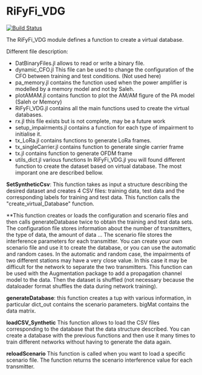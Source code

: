 # RiFyFi_VDG

[![Build Status](https://github.com/achillet/RiFyFi_VDG.jl/actions/workflows/CI.yml/badge.svg?branch=main)](https://github.com/achillet/RiFyFi_VDG.jl/actions/workflows/CI.yml?query=branch%3Amain)

The RiFyFi_VDG module defines a function to create a virtual database. 

Different file description: 

- DatBinaryFiles.jl allows to read or write a binary file. 
- dynamic_CFO.jl This file can be used to change the configuration of the CFO between training and test conditions. (Not used here)
- pa_memory.jl contains the function used when the power amplifier is modelled by a memory model and not by Saleh.
- plotAMAM.jl contains function to plot the AM/AM figure of the PA model (Saleh or Memory)
- RiFyFi_VDG.jl contains all the main functions used to create the virtual databases.
- rx.jl this file exists but is not complete, may be a future work
- setup_impairments.jl contains a function for each type of impairment to initialise it.
- tx_LoRa.jl contains functions to generate LoRa frames. 
- tx_singleCarrier.jl contains function to generate single carrier frame 
- tx.jl contains function to generate OFDM frame 
- utils_dict.jl various functions
In RiFyFi_VDG.jl you will found different function to create the dataset based on virtual database. The most imporant one are described bellow.

**SetSyntheticCsv**: This function takes as input a structure describing the desired dataset and creates 4 CSV files: training data, test data and the corresponding labels for training and test data.
This function calls the "create_virtual_Database" function.


**This function creates or loads the configuration and scenario files and then calls generateDatabase twice to obtain the training and test data sets.
The configuration file stores information about the number of transmitters, the type of data, the amount of data ... 
The scenario file stores the interference parameters for each transmitter. 
You can create your own scenario file and use it to create the database, or you can use the automatic and random cases. 
In the automatic and random case, the impairments of two different stations may have a very close value. In this case it may be difficult for the network to separate the two transmitters.
This function can be used with the Augmentation package to add a propagation channel model to the data.
Then the dataset is shuffled (not necessary because the dataloader format shuffles the data during network training).


**generateDatabase**: this function creates a tup with various information, in particular dict_out contains the scenario parameters. bigMat contains the data matrix. 



**loadCSV_Synthetic** This function allows to load the CSV files corresponding to the database that the data structure described.
You can create a database with the previous functions and then use it many times to train different networks without having to generate the data again.


**reloadScenario** This function is called when you want to load a specific scenario file. The function returns the scenario interference value for each transmitter. 